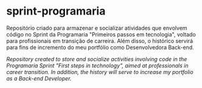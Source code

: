 # sprint-programaria
Repositório criado para armazenar e socializar atividades que envolvem código no Sprint da Programaria "Primeiros passos em tecnologia", voltado para profissionais em transição de carreira. Além disso, o histórico servirá para fins de incremento do meu portfólio como Desenvolvedora Back-end.



_Repository created to store and socialize activities involving code in the Programaria Sprint "First steps in technology", aimed at professionals in career transition. In addition, the history will serve to increase my portfolio as a Back-end Developer._
